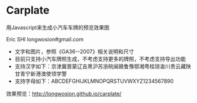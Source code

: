 Carplate
========

用Javascript来生成小汽车车牌的预览效果图

Eric SHI longwosion#gmail.com

* 文字和图片，参照《GA36--2007》相关说明和尺寸<br/>
* 目前只支持小汽车牌照生成，不考虑支持更多的牌照，不考虑支持导出功能<br/>
* 支持汉字如下：京津冀晋蒙辽吉黑沪苏浙皖闽赣鲁豫鄂湘粤桂琼渝川贵云藏陕甘青宁新港澳使领学警<br/>
* 支持字母如下：ABCDEFGHIJKLMNOPQRSTUVWXYZ1234567890

效果预览：http://longwosion.github.io/carplate/
